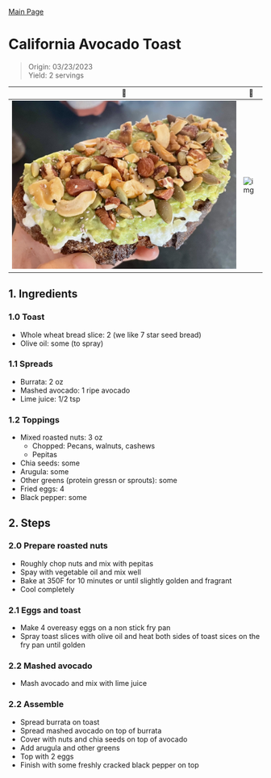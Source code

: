 [Main Page](https://yolanda-ht.github.io/YoloCookBlob/)

# California Avocado Toast
> Origin: 03/23/2023 <br>
> Yield: 2 servings
>

| 🥑 | 🍞 |
|----------|----------|
| ![img](../assets/images/Avocado_Toast_1.jpg)  | ![img](../assets/images/Avocado_Toast_2.jpg) |

## 1. Ingredients

### 1.0 Toast
- Whole wheat bread slice: 2 (we like 7 star seed bread)
- Olive oil: some (to spray)

### 1.1 Spreads
- Burrata: 2 oz
- Mashed avocado: 1 ripe avocado
- Lime juice: 1/2 tsp

### 1.2 Toppings
- Mixed roasted nuts: 3 oz
  - Chopped: Pecans, walnuts, cashews
  - Pepitas
- Chia seeds: some
- Arugula: some
- Other greens (protein gressn or sprouts): some
- Fried eggs: 4
- Black pepper: some

## 2. Steps

### 2.0 Prepare roasted nuts
- Roughly chop nuts and mix with pepitas
- Spay with vegetable oil and mix well
- Bake at 350F for 10 minutes or until slightly golden and fragrant
- Cool completely

### 2.1 Eggs and toast
- Make 4 overeasy eggs on a non stick fry pan
- Spray toast slices with olive oil and heat both sides of toast sices on the fry pan until golden

### 2.2 Mashed avocado
- Mash avocado and mix with lime juice

### 2.2 Assemble
- Spread burrata on toast
- Spread mashed avocado on top of burrata
- Cover with nuts and chia seeds on top of avocado
- Add arugula and other greens
- Top with 2 eggs
- Finish with some freshly cracked black pepper on top
